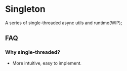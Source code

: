 # Singleton
A series of single-threaded async utils and runtime(WIP);

## FAQ

### Why single-threaded?

- More intuitive, easy to implement.
